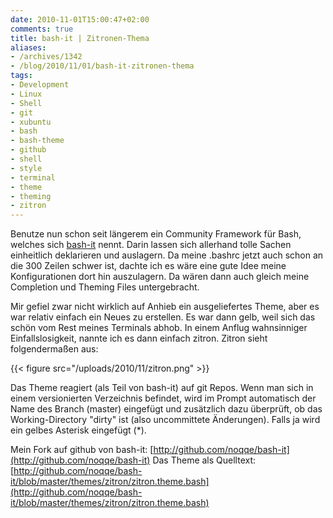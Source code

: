 ```yaml
---
date: 2010-11-01T15:00:47+02:00
comments: true
title: bash-it | Zitronen-Thema
aliases:
- /archives/1342
- /blog/2010/11/01/bash-it-zitronen-thema
tags:
- Development
- Linux
- Shell
- git
- xubuntu
- bash
- bash-theme
- github
- shell
- style
- terminal
- theme
- theming
- zitron
---
```


Benutze nun schon seit längerem ein Community Framework für Bash, welches
sich [bash-it](http://github.com/revans/bash-it) nennt. Darin lassen sich
allerhand tolle Sachen einheitlich deklarieren und auslagern. Da meine
.bashrc jetzt auch schon an die 300 Zeilen schwer ist, dachte ich es wäre
eine gute Idee meine Konfigurationen dort hin auszulagern. Da wären dann
auch gleich meine Completion und Theming Files untergebracht.

Mir gefiel zwar nicht wirklich auf Anhieb ein ausgeliefertes Theme, aber es
war relativ einfach ein Neues zu erstellen. Es war dann gelb, weil sich das
schön vom Rest meines Terminals abhob. In einem Anflug wahnsinniger
Einfallslosigkeit, nannte ich es dann einfach zitron. Zitron sieht
folgendermaßen aus:

{{< figure src="/uploads/2010/11/zitron.png" >}}

Das Theme reagiert (als Teil von bash-it) auf git Repos. Wenn man sich in
einem versionierten Verzeichnis befindet, wird im Prompt automatisch der
Name des Branch (master) eingefügt und zusätzlich dazu überprüft, ob das
Working-Directory "dirty" ist (also uncommittete Änderungen). Falls ja wird
ein gelbes Asterisk eingefügt (*).

Mein Fork auf github von bash-it:
[http://github.com/noqqe/bash-it](http://github.com/noqqe/bash-it) Das
Theme als Quelltext:
[http://github.com/noqqe/bash-it/blob/master/themes/zitron/zitron.theme.bash](http://github.com/noqqe/bash-it/blob/master/themes/zitron/zitron.theme.bash)
